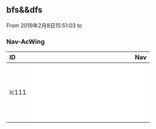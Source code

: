 ## bfs&&dfs
From 2019年2月8日15:51:03 to

### Nav-AcWing
| ID    |                                Nav                                           |
| :-----| ----------------------------------------------------------------------------:|
| lc111 | ![MinDepth](1/MinDepth.md)                                                   |